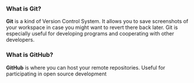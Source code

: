 ### What is Git?

**Git** is a kind of Version Control System. It allows you to save screenshots of your
workspace in case you might want to revert there back later. Git is especially useful 
for developing programs and cooperating with other developers.

### What is GitHub?

**GitHub** is where you can host your remote repositories. Useful for
participating in open source development